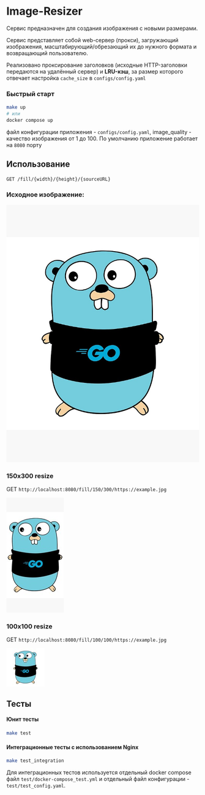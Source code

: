# Image-Resizer

Сервис предназначен для создания изображения с новыми размерами.

Сервис представляет собой web-сервер (прокси), загружающий изображения, масштабирующий/обрезающий их до нужного формата и возвращающий пользователю.

Реализовано проксирование заголовков (исходные HTTP-заголовки передаются на удалённый сервер) и **LRU-кэш**, за размер которого отвечает настройка `cache_size` в `configs/config.yaml`



### Быстрый старт

```bash
make up
# или
docker compose up
```

файл конфигурации приложения - 
`configs/config.yaml`,
image_quality - качество изображения от 1 до 100. 
По умолчанию приложение работает на `8080` порту

## Использование

```bash
GET /fill/{width}/{height}/{sourceURL}
```
### Исходное изображение:
![Screen 2](images/goOrigin.jpg)

### 150x300 resize
GET `http://localhost:8080/fill/150/300/https://example.jpg`

![Screen 2](images/150x300.jpeg)

### 100x100 resize
GET `http://localhost:8080/fill/100/100/https://example.jpg`

![Screen 2](images/100x100.jpeg)



## Тесты

#### Юнит тесты

```bash
make test
```


#### Интеграционные тесты с использованием Nginx

```bash
make test_integration
```

Для интеграционных тестов используется отдельный docker compose файл
`test/docker-compose_test.yml` и отдельный файл конфигурации - `test/test_config.yaml`.